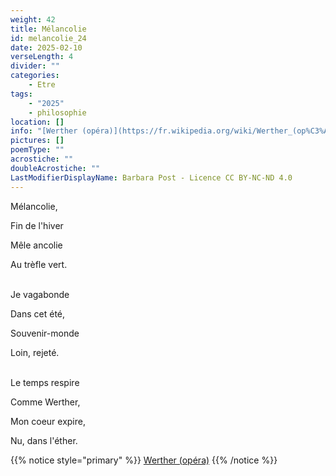 ```yaml
---
weight: 42
title: Mélancolie
id: melancolie_24
date: 2025-02-10
verseLength: 4
divider: ""
categories:
    - Etre
tags:
    - "2025"
    - philosophie
location: []
info: "[Werther (opéra)](https://fr.wikipedia.org/wiki/Werther_(op%C3%A9ra))"
pictures: []
poemType: ""
acrostiche: ""
doubleAcrostiche: ""
LastModifierDisplayName: Barbara Post - Licence CC BY-NC-ND 4.0
---
```

Mélancolie,

Fin de l'hiver

Mêle ancolie

Au trèfle vert.

 \
Je vagabonde

Dans cet été,

Souvenir-monde

Loin, rejeté.

 \
Le temps respire

Comme Werther,

Mon coeur expire,

Nu, dans l'éther.

<!-- FM:Snippet:Start data:{"id":"_simpleNotice","fields":[{"name":"content","value":""}]} -->
{{% notice style="primary" %}}
[Werther (opéra)](https://fr.wikipedia.org/wiki/Werther_(op%C3%A9ra))
{{% /notice %}}
<!-- FM:Snippet:End -->